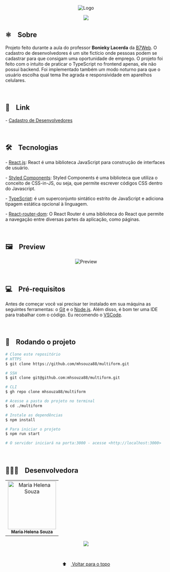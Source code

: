 <p align="center">
  <img src="https://user-images.githubusercontent.com/88038506/151674680-5157ef7e-2806-4265-8f04-4dd59cd87ae7.png" alt="Logo" id="top">
  </p>

<p align="center">
  <a href="https://github.com/mhsouza88/multiform/blob/main/LICENSE" target="_blank"><img src="https://img.shields.io/static/v1?label=License&message=MIT&color=informational"></a>
 </p>
 
 
 <h2> ⚛️ﾠSobre</h2>
 <p>Projeto feito durante a aula do professor <b>Bonieky Lacerda</b> da <a href="https://b7web.com.br/" target="_blank">B7Web</a>. O cadastro de desenvolvedores é um site fictício onde pessoas podem se cadastrar para que consigam uma oportunidade de emprego. O projeto foi feito com o intuito de praticar o TypeScript no frontend apenas, ele não possui backend. Foi implementado também um modo noturno para que o usuário escolha qual tema lhe agrada e responsividade em aparelhos celulares.
</p><br/>
 
 
 <h2> 🔗ﾠLink</h2>
 <p>- <a href="http://multiform.mhsouza88.com/" target="_blank">Cadastro de Desenvolvedores</a></p><br/>


<h2> 🛠️ﾠTecnologias</h2>
<p> - <a href="https://pt-br.reactjs.org/" target="_blank">React.js</a>: React é uma biblioteca JavaScript para construção de interfaces de usuário.</p>
<p> - <a href="https://styled-components.com/docs" target="_blank">Styled Components</a>: Styled Components é uma biblioteca que utiliza o conceito de CSS-in-JS, ou seja, que permite escrever códigos CSS dentro do Javascript.</p>
<p> - <a href="https://www.typescriptlang.org/" target="_blank">TypeScript</a>: é um superconjunto sintático estrito de JavaScript e adiciona tipagem estática opcional à linguagem.</p>
<p> - <a href="https://v5.reactrouter.com/web/guides/quick-start" target="_blank">React-router-dom</a>: O React Router é uma biblioteca do React que permite a navegação entre diversas partes da aplicação, como páginas.</p><br/>


<h2> 🖼️ﾠPreview</h2>
<p align="center">
  <img src="https://user-images.githubusercontent.com/88038506/151675063-2ec38aac-cebb-447e-b066-366a14544ca6.gif" alt="Preview">
  </p>
<br/>
  
  
 
<h2> 💻ﾠPré-requisitos </h2>

<p>Antes de começar você vai precisar ter instalado em sua máquina as seguintes ferramentas: o <a href="https://git-scm.com" target="_blank">Git</a> e o <a href="https://nodejs.org/en/" target="_blank">Node.js</a>.
Além disso, é bom ter uma IDE para trabalhar com o código. Eu recomendo o <a href="https://code.visualstudio.com" target="_blank">VSCode</a>.</p><br/>

  

<h2> 🚀ﾠRodando o projeto </h2>

```bash
# Clone este repositório
# HTTPS
$ git clone https://github.com/mhsouza88/multiform.git

# SSH
$ git clone git@github.com:mhsouza88/multiform.git

# CLI
$ gh repo clone mhsouza88/multiform

# Acesse a pasta do projeto no terminal
$ cd ./multiform

# Instale as dependências
$ npm install

# Para iniciar o projeto
$ npm run start

# O servidor iniciará na porta:3000 - acesse <http://localhost:3000>
```
  <p></p><br/>
 
  <h2> 👩🏻‍💻ﾠDesenvolvedora</h2>
<table align="center">
  <tr>
    <td align="center"><a href="https://github.com/mhsouza88" target="_blank">
      <img src="https://avatars.githubusercontent.com/u/88038506?v=4" width="150px" alt="Maria Helena Souza"/>
      <br />
      <sub><b>Maria Helena Souza</b></sub>
      <br />
    </td>
  </table>
  
  <p align="center">
    <a href="https://www.linkedin.com/in/mhsouza88/" target="_blank"><img src="https://img.shields.io/badge/-LinkedIn-informational?style=for-the-badge&logo=LinkedIn&logoColor=white&color=informational"></a>
  </p><br/>
  
<p align="center">
  ⬆ﾠ<a href="#top"> Voltar para o topo</a>
  </p>
